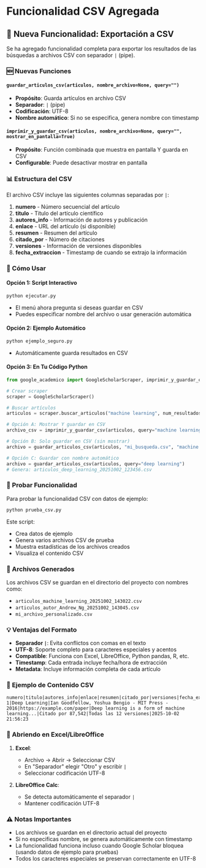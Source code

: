 # Funcionalidad CSV Agregada

## 📄 Nueva Funcionalidad: Exportación a CSV

Se ha agregado funcionalidad completa para exportar los resultados de las búsquedas a archivos CSV con separador `|` (pipe).

### 🆕 Nuevas Funciones

#### `guardar_articulos_csv(articulos, nombre_archivo=None, query="")`
- **Propósito**: Guarda artículos en archivo CSV
- **Separador**: `|` (pipe)
- **Codificación**: UTF-8
- **Nombre automático**: Si no se especifica, genera nombre con timestamp

#### `imprimir_y_guardar_csv(articulos, nombre_archivo=None, query="", mostrar_en_pantalla=True)`
- **Propósito**: Función combinada que muestra en pantalla Y guarda en CSV
- **Configurable**: Puede desactivar mostrar en pantalla

### 📊 Estructura del CSV

El archivo CSV incluye las siguientes columnas separadas por `|`:

1. **numero** - Número secuencial del artículo
2. **titulo** - Título del artículo científico
3. **autores_info** - Información de autores y publicación
4. **enlace** - URL del artículo (si disponible)
5. **resumen** - Resumen del artículo
6. **citado_por** - Número de citaciones
7. **versiones** - Información de versiones disponibles
8. **fecha_extraccion** - Timestamp de cuando se extrajo la información

### 🚀 Cómo Usar

#### Opción 1: Script Interactivo
```bash
python ejecutar.py
```
- El menú ahora pregunta si deseas guardar en CSV
- Puedes especificar nombre del archivo o usar generación automática

#### Opción 2: Ejemplo Automático
```bash
python ejemplo_seguro.py
```
- Automáticamente guarda resultados en CSV

#### Opción 3: En Tu Código Python

```python
from google_academico import GoogleScholarScraper, imprimir_y_guardar_csv, guardar_articulos_csv

# Crear scraper
scraper = GoogleScholarScraper()

# Buscar artículos
articulos = scraper.buscar_articulos("machine learning", num_resultados=5, delay=3)

# Opción A: Mostrar Y guardar en CSV
archivo_csv = imprimir_y_guardar_csv(articulos, query="machine learning")

# Opción B: Solo guardar en CSV (sin mostrar)
archivo = guardar_articulos_csv(articulos, "mi_busqueda.csv", "machine learning")

# Opción C: Guardar con nombre automático
archivo = guardar_articulos_csv(articulos, query="deep learning")
# Genera: articulos_deep_learning_20251002_123456.csv
```

### 🧪 Probar Funcionalidad

Para probar la funcionalidad CSV con datos de ejemplo:

```bash
python prueba_csv.py
```

Este script:
- Crea datos de ejemplo
- Genera varios archivos CSV de prueba
- Muestra estadísticas de los archivos creados
- Visualiza el contenido CSV

### 📁 Archivos Generados

Los archivos CSV se guardan en el directorio del proyecto con nombres como:
- `articulos_machine_learning_20251002_143022.csv`
- `articulos_autor_Andrew_Ng_20251002_143045.csv`
- `mi_archivo_personalizado.csv`

### 💡 Ventajas del Formato

- **Separador `|`**: Evita conflictos con comas en el texto
- **UTF-8**: Soporte completo para caracteres especiales y acentos
- **Compatible**: Funciona con Excel, LibreOffice, Python pandas, R, etc.
- **Timestamp**: Cada entrada incluye fecha/hora de extracción
- **Metadata**: Incluye información completa de cada artículo

### 📖 Ejemplo de Contenido CSV

```csv
numero|titulo|autores_info|enlace|resumen|citado_por|versiones|fecha_extraccion
1|Deep Learning|Ian Goodfellow, Yoshua Bengio - MIT Press - 2016|https://example.com/paper|Deep learning is a form of machine learning...|Citado por 87,542|Todas las 12 versiones|2025-10-02 21:56:23
```

### 🔧 Abriendo en Excel/LibreOffice

1. **Excel**: 
   - Archivo → Abrir → Seleccionar CSV
   - En "Separador" elegir "Otro" y escribir `|`
   - Seleccionar codificación UTF-8

2. **LibreOffice Calc**:
   - Se detecta automáticamente el separador `|`
   - Mantener codificación UTF-8

### ⚠️ Notas Importantes

- Los archivos se guardan en el directorio actual del proyecto
- Si no especificas nombre, se genera automáticamente con timestamp
- La funcionalidad funciona incluso cuando Google Scholar bloquea (usando datos de ejemplo para pruebas)
- Todos los caracteres especiales se preservan correctamente en UTF-8